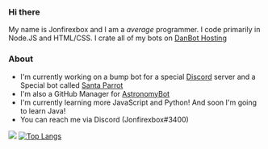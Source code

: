 ### Hi there

My name is Jonfirexbox and I am a _average_ programmer. I code primarily in Node.JS and HTML/CSS. I crate all of my bots on [DanBot Hosting](https://panel.danbot.host)

### About
- I'm currently working on a bump bot for a special [Discord](https://discord.com) server and a Special bot called [Santa Parrot](https://github.com/Jonfirexbox/Santa-Parrot)
- I'm also a GitHub Manager for [AstronomyBot](https://github.com/astronomybot)
- I'm currently learning more JavaScript and Python! And soon I'm going to learn Java!
- You can reach me via Discord (Jonfirexbox#3400)

![](https://github-readme-stats.vercel.app/api?username=jonfirexbox&show_icons=true&count_private=true)
[![Top Langs](https://github-readme-stats.vercel.app/api/top-langs/?username=Jonfirexbox)](https://github.com/Jonfirexbox/Jonfirexbox)
